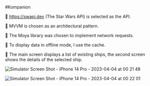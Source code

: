#Kompanion

🚀 https://swapi.dev (The Star Wars API) is selected as the API.

🚀 MVVM is chosen as an architectural pattern.

🚀 The Moya library was chosen to implement network requests.

🚀 To display data in offline mode, I use the cache.

🚀 The main screen displays a list of existing ships, the second screen shows the details of the selected ship.

![Simulator Screen Shot - iPhone 14 Pro - 2023-04-04 at 00 21 48](https://user-images.githubusercontent.com/11324958/229594508-2b5dfe6e-bd91-49eb-a0dd-2754a6d30e07.png)

![Simulator Screen Shot - iPhone 14 Pro - 2023-04-04 at 00 22 01](https://user-images.githubusercontent.com/11324958/229594616-3a231dcc-d8b0-4401-8c2d-db832c739cab.png)
